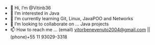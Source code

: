 - 👋 Hi, I’m @Vitinb36
- 👀 I’m interested in Java
- 🌱 I’m currently learning Git, Linux, JavaPOO and Networks
- 💞️ I’m looking to collaborate on ... Java projects
- 📫 How to reach me ... (email) vitorbenevenuto2004@gmail.com || (phone)+55 11 93029-3318

<!---
Vitinb36/Vitinb36 is a ✨ special ✨ repository because its `README.md` (this file) appears on your GitHub profile.
You can click the Preview link to take a look at your changes.
--->
